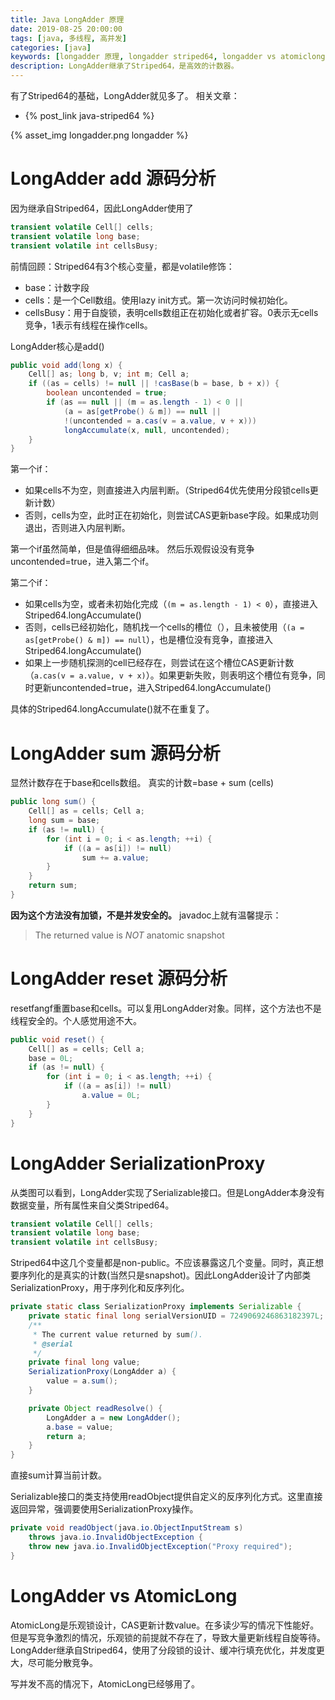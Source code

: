 ```yaml
---
title: Java LongAdder 原理
date: 2019-08-25 20:00:00
tags: [java, 多线程, 高并发]
categories: [java]
keywords: [longadder 原理, longadder striped64, longadder vs atomiclong]
description: LongAdder继承了Striped64，是高效的计数器。
---
```


有了Striped64的基础，LongAdder就见多了。
相关文章：
- {% post_link java-striped64 %}

{% asset_img longadder.png longadder %}
<!-- more -->

# LongAdder add 源码分析

因为继承自Striped64，因此LongAdder使用了
```java
transient volatile Cell[] cells;
transient volatile long base;
transient volatile int cellsBusy;
```
前情回顾：Striped64有3个核心变量，都是volatile修饰：
- base：计数字段
- cells：是一个Cell数组。使用lazy init方式。第一次访问时候初始化。
- cellsBusy：用于自旋锁，表明cells数组正在初始化或者扩容。0表示无cells竞争，1表示有线程在操作cells。

LongAdder核心是add()
```java
public void add(long x) {
    Cell[] as; long b, v; int m; Cell a;
    if ((as = cells) != null || !casBase(b = base, b + x)) {
        boolean uncontended = true;
        if (as == null || (m = as.length - 1) < 0 ||
            (a = as[getProbe() & m]) == null ||
            !(uncontended = a.cas(v = a.value, v + x)))
            longAccumulate(x, null, uncontended);
    }
}
```
第一个if：
- 如果cells不为空，则直接进入内层判断。（Striped64优先使用分段锁cells更新计数）
- 否则，cells为空，此时正在初始化，则尝试CAS更新base字段。如果成功则退出，否则进入内层判断。

第一个if虽然简单，但是值得细细品味。
然后乐观假设没有竞争uncontended=true，进入第二个if。

第二个if：
- 如果cells为空，或者未初始化完成（`(m = as.length - 1) < 0`），直接进入Striped64.longAccumulate()
- 否则，cells已经初始化，随机找一个cells的槽位（），且未被使用（`(a = as[getProbe() & m]) == null`），也是槽位没有竞争，直接进入Striped64.longAccumulate()
- 如果上一步随机探测的cell已经存在，则尝试在这个槽位CAS更新计数（`a.cas(v = a.value, v + x)`）。如果更新失败，则表明这个槽位有竞争，同时更新uncontended=true，进入Striped64.longAccumulate()

具体的Striped64.longAccumulate()就不在重复了。

# LongAdder sum 源码分析

显然计数存在于base和cells数组。
真实的计数=base + sum (cells)
```java
public long sum() {
    Cell[] as = cells; Cell a;
    long sum = base;
    if (as != null) {
        for (int i = 0; i < as.length; ++i) {
            if ((a = as[i]) != null)
                sum += a.value;
        }
    }
    return sum;
}
```
**因为这个方法没有加锁，不是并发安全的。**
javadoc上就有温馨提示：
>The returned value is <em>NOT</em> anatomic snapshot

# LongAdder reset 源码分析

resetfangf重置base和cells。可以复用LongAdder对象。同样，这个方法也不是线程安全的。个人感觉用途不大。
```java
public void reset() {
    Cell[] as = cells; Cell a;
    base = 0L;
    if (as != null) {
        for (int i = 0; i < as.length; ++i) {
            if ((a = as[i]) != null)
                a.value = 0L;
        }
    }
}
```

# LongAdder SerializationProxy

从类图可以看到，LongAdder实现了Serializable接口。但是LongAdder本身没有数据变量，所有属性来自父类Striped64。
```java
transient volatile Cell[] cells;
transient volatile long base;
transient volatile int cellsBusy;
```
Striped64中这几个变量都是non-public。不应该暴露这几个变量。同时，真正想要序列化的是真实的计数(当然只是snapshot)。因此LongAdder设计了内部类SerializationProxy，用于序列化和反序列化。
```java
private static class SerializationProxy implements Serializable {
    private static final long serialVersionUID = 7249069246863182397L;
    /**
     * The current value returned by sum().
     * @serial
     */
    private final long value;
    SerializationProxy(LongAdder a) {
        value = a.sum();
    }

    private Object readResolve() {
        LongAdder a = new LongAdder();
        a.base = value;
        return a;
    }    
}
```
直接sum计算当前计数。

Serializable接口的类支持使用readObject提供自定义的反序列化方式。这里直接返回异常，强调要使用SerializationProxy操作。
```java
private void readObject(java.io.ObjectInputStream s)
    throws java.io.InvalidObjectException {
    throw new java.io.InvalidObjectException("Proxy required");
}
```

# LongAdder vs AtomicLong

AtomicLong是乐观锁设计，CAS更新计数value。在多读少写的情况下性能好。
但是写竞争激烈的情况，乐观锁的前提就不存在了，导致大量更新线程自旋等待。
LongAdder继承自Striped64，使用了分段锁的设计、缓冲行填充优化，并发度更大，尽可能分散竞争。

写并发不高的情况下，AtomicLong已经够用了。

